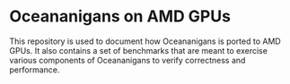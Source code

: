 # Oceananigans on AMD GPUs

This repository is used to document how Oceananigans is ported to AMD GPUs. It also contains a set of benchmarks that are meant to exercise various components of Oceananigans to verify correctness and performance.
